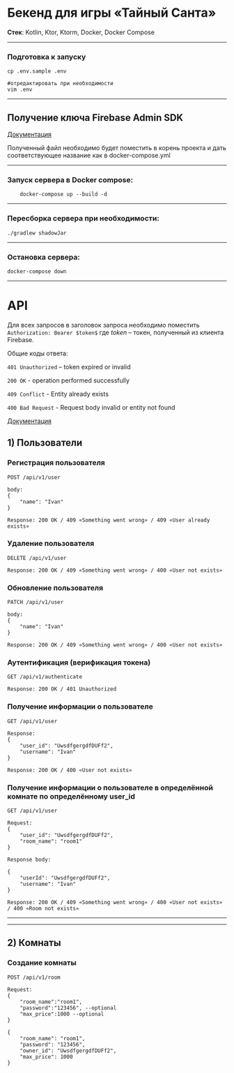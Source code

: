 # Бекенд для игры «Тайный Санта»

__Стек__: Kotlin, Ktor, Ktorm, Docker, Docker Compose

---

### Подготовка к запуску

```shell
cp .env.sample .env

#отредактировать при необходимости
vim .env
```

---

## Получение ключа Firebase Admin SDK

[Документация](https://firebase.google.com/docs/admin/setup?authuser=0&hl=en)

Полученный файл необходимо будет поместить в корень проекта и дать соответствующее название как в docker-compose.yml

---

### Запуск сервера в Docker compose:

```shell
    docker-compose up --build -d
```

---

### Пересборка сервера при необходимости:

```shell
./gradlew shadowJar
```

---

### Остановка сервера:

```shell
docker-compose down
```

---

# API

Для всех запросов в заголовок запроса необходимо поместить
```Authorization: Bearer $token$```
где $token$ – токен, полученный из клиента Firebase.

Общие коды ответа:

```401 Unauthorized``` – token expired or invalid

```200 OK``` - operation performed successfully

```409 Conflict``` - Entity already exists

```400 Bad Request``` - Request body invalid or entity not found

[Документация](https://firebase.google.com/docs/auth/admin/verify-id-tokens?hl=en&authuser=6&skip_cache=true#web)

## 1) Пользователи

### Регистрация пользователя

```http request
POST /api/v1/user

body:
{
	"name": "Ivan" 
}

Response: 200 OK / 409 «Something went wrong» / 409 «User already exists»
```

### Удаление пользователя

```http request
DELETE /api/v1/user

Response: 200 OK / 409 «Something went wrong» / 400 «User not exists»
```

### Обновление пользователя

```http request
PATCH /api/v1/user

body:
{
	"name": "Ivan"
}

Response: 200 OK / 409 «Something went wrong» / 400 «User not exists»
```

### Аутентификация (верификация токена)

```http request
GET /api/v1/authenticate

Response: 200 OK / 401 Unauthorized
```

### Получение информации о пользователе

```http request
GET /api/v1/user

Response: 
{
	"user_id": "UwsdfgergdfDUFf2",
	"username": "Ivan"
}

Response: 200 OK / 400 «User not exists»
```

### Получение информации о пользователе в определённой комнате по определённому user_id

```http request
GET /api/v1/user

Request: 
{
	"user_id": "UwsdfgergdfDUFf2",
	"room_name": "room1"
}

Response body:

{
	"userId": "UwsdfgergdfDUFf2",
	"username": "Ivan"
}

Response: 200 OK / 409 «Something went wrong» / 400 «User not exists» / 400 «Room not exists»
```

---

---

## 2) Комнаты

### Создание комнаты

```http request
POST /api/v1/room

Request:
{
	"room_name":"room1",
	"password":"123456", --optional
	"max_price":1000 --optional
}

{
	"room_name": "room1",
	"password": "123456",
	"owner_id": "UwsdfgergdfDUFf2",
	"max_price": 1000
}
```

###   